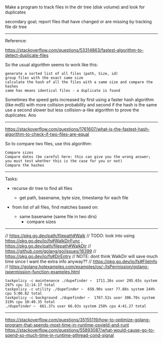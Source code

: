 
Make a program to track files in the dir tree (disk volume) and look for duplicates

secondary goal; report files that have changed or are missing by tracking file dir tree

-----
Reference:

https://stackoverflow.com/questions/53314863/fastest-algorithm-to-detect-duplicate-files


So the usual algorithm seems to work like this:

    generate a sorted list of all files (path, Size, id)
    group files with the exact same size
    calculate the hash of all the files with a same size and compare the hashes
    same has means identical files - a duplicate is found

Sometimes the speed gets increased by first using a faster hash algorithm (like md5) with more collision probability and second if the hash is the same use a second slower but less collision-a-like algorithm to prove the duplicates. Ano


-----
https://stackoverflow.com/questions/1761607/what-is-the-fastest-hash-algorithm-to-check-if-two-files-are-equal

So to compare two files, use this algorithm:

    Compare sizes
    Compare dates (be careful here: this can give you the wrong answer; you must test whether this is the case for you or not)
    Compare the hashes

-----

Tasks:

- recurse dir tree to find all files
  - get path, basename, byte size, timestamp for each file

- from list of all files, find matches based on:
  - same basename (same file in two dirs)
    - compare sizes


------
// https://pkg.go.dev/path/filepath#Walk
// TODO: look into using https://pkg.go.dev/io/fs#WalkDirFunc , https://pkg.go.dev/path/filepath#WalkDir
// https://github.com/golang/go/issues/16399
// https://pkg.go.dev/io/fs#DirEntry
// NOTE: dont think WalkDir will save much time since I want the extra info anyway??
// https://pkg.go.dev/io/fs#FileInfo
// https://golang.hotexamples.com/examples/os/-/IsPermission/golang-ispermission-function-examples.html


```
taskpolicy -c maintenance ./dupefinder ~  1711.26s user 295.65s system 297% cpu 11:14.17 total
taskpolicy -c utility ./dupefinder ~  658.90s user 77.88s system 244% cpu 5:00.82 total
taskpolicy -c background ./dupefinder ~  1767.52s user 306.70s system 319% cpu 10:49.35 total
./dupefinder ~  661.37s user 66.03s system 258% cpu 4:41.27 total
```

-----
https://stackoverflow.com/questions/35155119/how-to-optimize-golang-program-that-spends-most-time-in-runtime-osyield-and-runt
https://stackoverflow.com/questions/55893087/what-would-cause-go-to-spend-so-much-time-in-runtime-pthread-cond-signal
